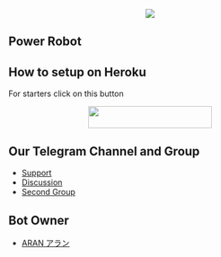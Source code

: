 <p align="center">
  <img src="https://te.legra.ph/file/29d7982a20a46dfc1d9a1.jpg">
</p>

## Power Robot 


## How to setup on Heroku 
For starters click on this button 

<p align="center"><a href="https://heroku.com/deploy?template=https://github.com/AranXSiesta/PowerRobot"> <img src="https://img.shields.io/badge/Deploy%20To%20Heroku-black?style=for-the-badge&logo=heroku" width="220" height="38.45"/></a></p>


## Our Telegram Channel and Group

* [Support](https://t.me/PowerXsupport0)
* [Discussion](https://t.me/Anime_Discussion69)
* [Second Group](https://t.me/nerdheard)

## Bot Owner
*  [ARAN アラン](https://telegram.dog/AranXSiesta)
